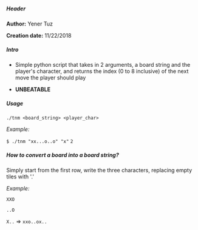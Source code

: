 ##### Header

**Author:** Yener Tuz

**Creation date:** 11/22/2018

##### Intro

* Simple python script that takes in 2 arguments, a board string and the player's character, and returns the index (0 to 8 inclusive) of the next move the player should play

* **UNBEATABLE**

##### Usage

`./tnm <board_string> <player_char>`

*Example:*

`$ ./tnm "xx...o..o" "x"`
`2`

##### How to convert a board into a board string?

Simply start from the first row, write the three characters, replacing empty tiles with '.' 

_Example:_

`XXO`

`..O`

`X..` => `xxo..ox..`
